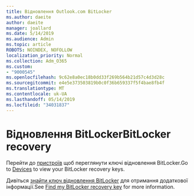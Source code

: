 ```yaml
---
title: Відновлення Outlook.com BitLocker
ms.author: daeite
author: daeite
manager: joallard
ms.date: 5/14/2019
ms.audience: Admin
ms.topic: article
ROBOTS: NOINDEX, NOFOLLOW
localization_priority: Normal
ms.collection: Adm_O365
ms.custom:
- "9000545"
ms.openlocfilehash: 9c62e8a0ec18b0dd33f269b564b21d57c4d3d28c
ms.sourcegitcommit: e4e5e373503819b0c0f36b659337f5f4bae8fb4f
ms.translationtype: MT
ms.contentlocale: uk-UA
ms.lasthandoff: 05/14/2019
ms.locfileid: "34031837"
---
```

# <a name="bitlocker-recovery"></a><span data-ttu-id="cedcc-102">Відновлення BitLocker</span><span class="sxs-lookup"><span data-stu-id="cedcc-102">BitLocker recovery</span></span>

<span data-ttu-id="cedcc-103">Перейти до [пристроїв](https://account.microsoft.com/devices/recoverykey) щоб переглянути ключі відновлення BitLocker.</span><span class="sxs-lookup"><span data-stu-id="cedcc-103">Go to [Devices](https://account.microsoft.com/devices/recoverykey) to view your BitLocker recovery keys.</span></span>

<span data-ttu-id="cedcc-104">Дивіться [знайти ключ відновлення BitLocker](https://support.microsoft.com/help/4026181) для отримання додаткової інформації.</span><span class="sxs-lookup"><span data-stu-id="cedcc-104">See [Find my BitLocker recovery key](https://support.microsoft.com/help/4026181) for more information.</span></span>